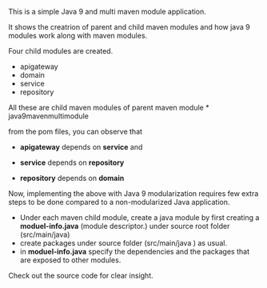 This is a simple Java 9 and multi maven module application.

It shows the creatrion of parent and child maven modules and how java 9 modules work along with maven modules.

Four child modules are created.

* apigateway
* domain
* service
* repository

All these are child maven modules of parent maven module * java9mavenmultimodule

from the pom files, you can observe that 

* **apigateway** depends on **service** 
and
* **service** depends on **repository**

* **repository** depends on **domain**


Now, implementing the above with Java 9 modularization requires few extra steps to be done compared to a non-modularized Java application.

* Under each maven child module, create a java module by first creating a **moduel-info.java** (module descriptor.) under source root folder (src/main/java)
* create packages under source folder (src/main/java ) as usual.
* in **moduel-info.java** specify the dependencies and the packages that are exposed to other  modules.

Check out the source code for clear insight.
